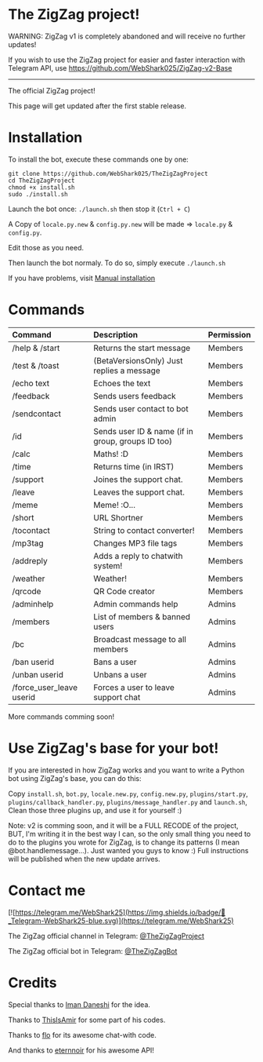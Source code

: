 # The ZigZag project!

WARNING: ZigZag v1 is completely abandoned and will receive no further updates!

If you wish to use the ZigZag project for easier and faster interaction with Telegram API, use https://github.com/WebShark025/ZigZag-v2-Base

-----------

The official ZigZag project!

This page will get updated after the first stable release.

# Installation

To install the bot, execute these commands one by one:

```
git clone https://github.com/WebShark025/TheZigZagProject
cd TheZigZagProject
chmod +x install.sh
sudo ./install.sh
```

Launch the bot once: `./launch.sh` then stop it (`Ctrl + C`)

A Copy of `locale.py.new` & `config.py.new` will be made => `locale.py` & `config.py`. 

Edit those as you need.

Then launch the bot normaly. To do so, simply execute `./launch.sh` 

If you have problems, visit [Manual installation](https://github.com/WebShark025/MySimpleFirstPythonBot/wiki/Manual-installation)

# Commands 

| Command | Description | Permission |
|:--------|:------------|:-----------|
| /help & /start | Returns the start message | Members |
| /test & /toast | (BetaVersionsOnly) Just replies a message | Members |
| /echo text | Echoes the text | Members |
| /feedback | Sends users feedback | Members |
| /sendcontact | Sends user contact to bot admin | Members |
| /id | Sends user ID & name (if in group, groups ID too) | Members |
| /calc | Maths! :D | Members |
| /time | Returns time (in IRST) | Members |
| /support | Joines the support chat. | Members |
| /leave | Leaves the support chat. | Members |
| /meme | Meme! :O... | Members |
| /short | URL Shortner | Members |
| /tocontact | String to contact converter! | Members |
| /mp3tag | Changes MP3 file tags | Members |
| /addreply | Adds a reply to chatwith system! | Members |
| /weather <city> | Weather! | Members |
| /qrcode <text> | QR Code creator | Members |
| /adminhelp | Admin commands help | Admins |
| /members | List of members & banned users | Admins |
| /bc | Broadcast message to all members | Admins |
| /ban userid | Bans a user | Admins |
| /unban userid | Unbans a user | Admins |
| /force_user_leave userid | Forces a user to leave support chat | Admins |

More commands comming soon!

# Use ZigZag's base for your bot!

If you are interested in how ZigZag works and you want to write a Python bot using ZigZag's base, you can do this:

Copy `install.sh`, `bot.py`, `locale.new.py`, `config.new.py`, `plugins/start.py`, `plugins/callback_handler.py`, `plugins/message_handler.py` and `launch.sh`, Clean those three plugins up, and use it for yourself :) 

Note: v2 is comming soon, and it will be a FULL RECODE of the project, BUT, I'm writing it in the best way I can, so the only small thing you need to do to the plugins you wrote for ZigZag, is to change its patterns (I mean @bot.handlemessage...). Just wanted you guys to know :) Full instructions will be published when the new update arrives.

# Contact me

[![https://telegram.me/WebShark25](https://img.shields.io/badge/💬_Telegram-WebShark25-blue.svg)](https://telegram.me/WebShark25)

The ZigZag official channel in Telegram: [@TheZigZagProject](https://telegram.me/TheZigZagProject)

The ZigZag official bot in Telegram: [@TheZigZagBot](https://telegram.me/TheZigZagBot)

# Credits

Special thanks to [Iman Daneshi](https://github.com/imandaneshi) for the idea.

Thanks to [ThisIsAmir](https://github.com/ThisIsAmir) for some part of his codes.

Thanks to [flo](https://github.com/aRandomStranger) for its awesome chat-with code.

And thanks to [eternnoir](https://github.com/eternnoir/) for his awesome API!
